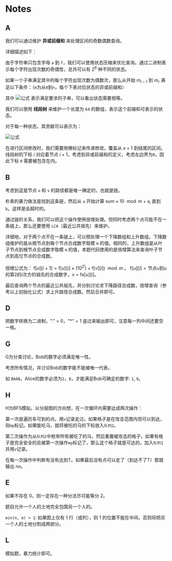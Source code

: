 # Notes

## A

我们可以通过维护 **异或前缀和** 来处理区间的奇数偶数查询。

详细描述如下：

由于字符串只包含字母 `a` 到 `f`，我们可以使用状态压缩来优化查询。通过二进制表示每个字符出现次数的奇偶性，总共可以有 $2^6$ 种不同的状态。

如果一个子串满足其中的每个字符出现次数为偶数次，那么从开始 $m_{l-1}$ 到 $m_r$ 满足以下条件：（`m`为从`0`到`n`，每个下表对应状态的异或前缀和）

其中 ![公式](https://latex.codecogs.com/svg.latex?m_r%20-%20m_{l-1}%20=%200) 表示满足要求的子串，可以看出状态需要相等。

我们可以使用 **线段树** 来维护一个长度为 `64` 的数组，表示这个前缀和可表示的状态。

对于每一种状态，其贡献可以表示为：

![公式](https://latex.codecogs.com/svg.latex?\frac{state_i%20*%20(state_i%20-%201)}{2})

在进行区间修改时，我们需要用懒标记来传递修改，覆盖从 $x + 1$ 到结尾的区间。线段树的下标 $i$ 对应着节点 $i + 1$，考虑到异或前缀和的定义，考虑左边界为`0`，因此下标 `0` 需要被包含在内。

## B

考虑到这是节点 `u` 和 `v` 的路径都是唯一确定的，也就是链。

朴素的暴力做法是找到这条链，然后从 `a` 开始计算 $\text{sum} \times 10 \mod m + s_i$ 直到 `b`。这样是会超时的。

通过链的关系，我们可以把这个操作使用倍增处理。但同时考虑两个点可能不在一条链上，那么还要使用 `LCA`（最近公共祖先）来维护。

详细地，对于两个点不在一条链上，可以预处理一个下降数组和上升数组。下降数组维护的是从根节点到每个节点合成数字取模 `m` 的值。相同的，上升数组是从叶子节点到根节点合成数字取模 `m` 的值，本题代码使用的是倍增算法来查询叶子节点到高位节点的合成数。

倍增公式为： $\text{f}[u][i + 1] = \text{f}[u][i] \times (10^{2^{i}}) + \text{f}[v][i]) \mod m$ 。
$\text{f}[u][i] = \text{节点u到u的第2的i次方的祖先的合成数字，v = fa[u][i]。}$

最后查询两个节点的最近公共祖先，并分别讨论求下降路径合成数，倍增查询（参考以上初始化公式）求上升路径合成数。然后合并即可。


## D

把数字转换为二进制，"." = 0，"*" = 1 竖过来输出即可，注意每一列中间还要空一格。

## G

G为分类讨论，Bob的数字必须满足唯一性。

考虑所有情况，并讨论Bob的数字能不能被唯一代表。

如 `BAAB`，Alice的数字必须为`2`，`8`，才能满足Bob可确定的数字: `1`, `9`。

## H

H为BFS模拟。以分层图的方向想，在一次循环内需要达成两次操作：

第一次是遍历车可到的点。用`v`记录走过。如果格子是在攻击范围内但可以到达，则`mp`标记。如果能吃马，就将被吃的马的下标放入`队列2`。

第二次操作为从`队列2`中枚举所有被吃了的马，然后重置被攻击的格子。如果有格子是完全安全的且被第一次操作`mp`标记了，那么这个格子就是可达的，加入`队列1`并用`v`记录。

在每一次操作中判断有没有达到T。如果最后没有点可以走了（到达不了T）那就输出 no。

## E

如果不存在 0，则一定存在一种分法尽可能等分 2。

题目允许一个人的土地完全包围另一个人的。

`min(n, m) > 1`: 如果图上仅有 1 行（或列），则 1 的位置不能在中间，否则将把另一个人的土地分割成两部分。


## L

模拟题，暴力统计即可。
